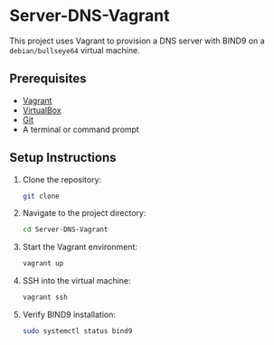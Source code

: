 # Server-DNS-Vagrant

This project uses Vagrant to provision a DNS server with BIND9 on a `debian/bullseye64` virtual machine.

## Prerequisites

- [Vagrant](https://www.vagrantup.com/downloads)
- [VirtualBox](https://www.virtualbox.org/wiki/Downloads)
- [Git](https://git-scm.com/downloads)
- A terminal or command prompt

## Setup Instructions

1. Clone the repository:
   ```bash
   git clone
   ```

2. Navigate to the project directory:
   ```bash
   cd Server-DNS-Vagrant
   ```

3. Start the Vagrant environment:
   ```bash
   vagrant up
   ```

4. SSH into the virtual machine:
   ```bash  
   vagrant ssh
   ```

5. Verify BIND9 installation:
   ```bash
   sudo systemctl status bind9
   ```

